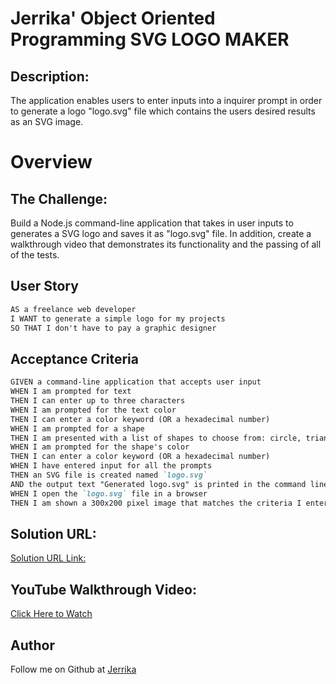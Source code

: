 # Jerrika' Object Oriented Programming SVG LOGO MAKER

## Description:
The application enables users to enter inputs into a inquirer prompt in order to generate a logo "logo.svg" file which contains the users desired results as an SVG image.


# Overview

## The Challenge:
Build a Node.js command-line application that takes in user inputs to generates a SVG logo and saves it as "logo.svg" file. In addition, create a walkthrough video that demonstrates its functionality and the passing of all of the tests.


## User Story
```md
AS a freelance web developer
I WANT to generate a simple logo for my projects
SO THAT I don't have to pay a graphic designer
```

## Acceptance Criteria
```md
GIVEN a command-line application that accepts user input
WHEN I am prompted for text
THEN I can enter up to three characters
WHEN I am prompted for the text color
THEN I can enter a color keyword (OR a hexadecimal number)
WHEN I am prompted for a shape
THEN I am presented with a list of shapes to choose from: circle, triangle, and square
WHEN I am prompted for the shape's color
THEN I can enter a color keyword (OR a hexadecimal number)
WHEN I have entered input for all the prompts
THEN an SVG file is created named `logo.svg`
AND the output text "Generated logo.svg" is printed in the command line
WHEN I open the `logo.svg` file in a browser
THEN I am shown a 300x200 pixel image that matches the criteria I entered
```


## Solution URL:
[Solution URL Link:]( https://Jerrika.github.io/Jerrika-svg-file-maker/)

## YouTube Walkthrough Video:
[Click Here to Watch](https://drive.google.com/file/d/1dhTs7n85J_NzqEvyyQdft1-srk1ZFKmv/view?usp=sharing)



## Author

Follow me on Github at [Jerrika](https://github.com/Jerrika)

